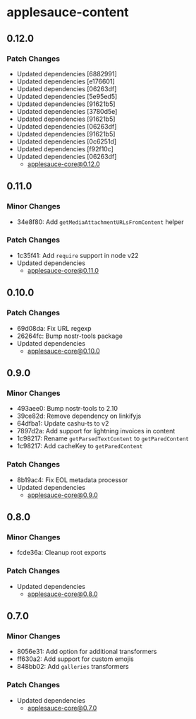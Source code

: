 # applesauce-content

## 0.12.0

### Patch Changes

- Updated dependencies [6882991]
- Updated dependencies [e176601]
- Updated dependencies [06263df]
- Updated dependencies [5e95ed5]
- Updated dependencies [91621b5]
- Updated dependencies [3780d5e]
- Updated dependencies [91621b5]
- Updated dependencies [06263df]
- Updated dependencies [91621b5]
- Updated dependencies [0c6251d]
- Updated dependencies [f92f10c]
- Updated dependencies [06263df]
  - applesauce-core@0.12.0

## 0.11.0

### Minor Changes

- 34e8f80: Add `getMediaAttachmentURLsFromContent` helper

### Patch Changes

- 1c35f41: Add `require` support in node v22
- Updated dependencies
  - applesauce-core@0.11.0

## 0.10.0

### Patch Changes

- 69d08da: Fix URL regexp
- 26264fc: Bump nostr-tools package
- Updated dependencies
  - applesauce-core@0.10.0

## 0.9.0

### Minor Changes

- 493aee0: Bump nostr-tools to 2.10
- 39ce82d: Remove dependency on linkifyjs
- 64dfba1: Update cashu-ts to v2
- 7897d2a: Add support for lightning invoices in content
- 1c98217: Rename `getParsedTextContent` to `getParedContent`
- 1c98217: Add cacheKey to `getParedContent`

### Patch Changes

- 8b19ac4: Fix EOL metadata processor
- Updated dependencies
  - applesauce-core@0.9.0

## 0.8.0

### Minor Changes

- fcde36a: Cleanup root exports

### Patch Changes

- Updated dependencies
  - applesauce-core@0.8.0

## 0.7.0

### Minor Changes

- 8056e31: Add option for additional transformers
- ff630a2: Add support for custom emojis
- 848bb02: Add `galleries` transformers

### Patch Changes

- Updated dependencies
  - applesauce-core@0.7.0

